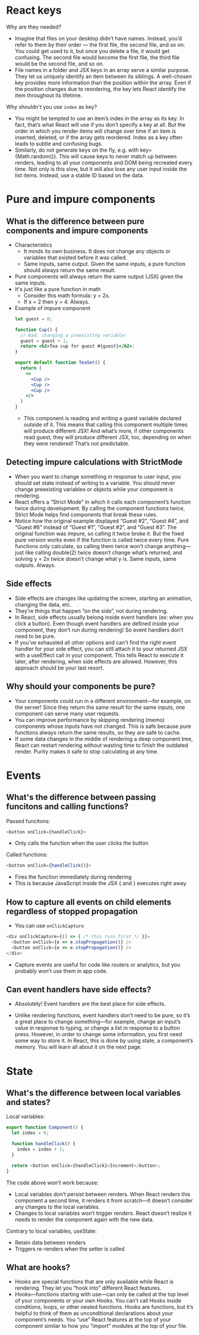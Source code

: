 # React keys

Why are they needed?
  - Imagine that files on your desktop didn’t have names. Instead, you’d refer to them by their order — the first file, the second file, and so on. You could get used to it, but once you delete a file, it would get confusing. The second file would become the first file, the third file would be the second file, and so on.
  - File names in a folder and JSX keys in an array serve a similar purpose. They let us uniquely identify an item between its siblings. A well-chosen key provides more information than the position within the array. Even if the position changes due to reordering, the key lets React identify the item throughout its lifetime.

Why shouldn't you use `index` as key?
  - You might be tempted to use an item’s index in the array as its key. In fact, that’s what React will use if you don’t specify a key at all. But the order in which you render items will change over time if an item is inserted, deleted, or if the array gets reordered. Index as a key often leads to subtle and confusing bugs.
  - Similarly, do not generate keys on the fly, e.g. with key={Math.random()}. This will cause keys to never match up between renders, leading to all your components and DOM being recreated every time. Not only is this slow, but it will also lose any user input inside the list items. Instead, use a stable ID based on the data.

# Pure and impure components

## What is the difference between pure components and impure components
  - Characteristics
    - It minds its own business. It does not change any objects or variables that existed before it was called.
    - Same inputs, same output. Given the same inputs, a pure function should always return the same result.
  - Pure components will always return the same output (JSX) given the same inputs.
  - It's just like a pure function in math
    - Consider this math formula: y = 2x.
    - If x = 2 then y = 4. Always.
  - Example of impure component
    ```jsx
    let guest = 0;

    function Cup() {
      // Bad: changing a preexisting variable!
      guest = guest + 1;
      return <h2>Tea cup for guest #{guest}</h2>;
    }

    export default function TeaSet() {
      return (
        <>
          <Cup />
          <Cup />
          <Cup />
        </>
      )
    }
    ```
    - This component is reading and writing a guest variable declared outside of it. This means that calling this component multiple times will produce different JSX! And what’s more, if other components read guest, they will produce different JSX, too, depending on when they were rendered! That’s not predictable.

## Detecting impure calculations with StrictMode
  - When you want to change something in response to user input, you should set state instead of writing to a variable. You should never change preexisting variables or objects while your component is rendering.
  - React offers a “Strict Mode” in which it calls each component’s function twice during development. By calling the component functions twice, Strict Mode helps find components that break these rules.
  - Notice how the original example displayed “Guest #2”, “Guest #4”, and “Guest #6” instead of “Guest #1”, “Guest #2”, and “Guest #3”. The original function was impure, so calling it twice broke it. But the fixed pure version works even if the function is called twice every time. Pure functions only calculate, so calling them twice won’t change anything—just like calling double(2) twice doesn’t change what’s returned, and solving y = 2x twice doesn’t change what y is. Same inputs, same outputs. Always.

## Side effects

- Side effects are changes like updating the screen, starting an animation, changing the data, etc.
- They’re things that happen “on the side”, not during rendering.
- In React, side effects usually belong inside event handlers (ex: when you click a button). Even though event handlers are defined inside your component, they don’t run during rendering! So event handlers don’t need to be pure.
- If you’ve exhausted all other options and can’t find the right event handler for your side effect, you can still attach it to your returned JSX with a useEffect call in your component. This tells React to execute it later, after rendering, when side effects are allowed. However, this approach should be your last resort.

## Why should your components be pure?

- Your components could run in a different environment—for example, on the server! Since they return the same result for the same inputs, one component can serve many user requests.
- You can improve performance by skipping rendering (memo) components whose inputs have not changed. This is safe because pure functions always return the same results, so they are safe to cache.
- If some data changes in the middle of rendering a deep component tree, React can restart rendering without wasting time to finish the outdated render. Purity makes it safe to stop calculating at any time.

# Events

## What's the difference between passing funcitons and calling functions?

Passed funcitons:
```js
<button onClick={handleClick}>
```

- Only calls the function when the user clicks the button

Called functions:
```js
<button onClick={handleClick()}>
```

- Fires the function immediately during rendering
- This is because JavaScript inside the JSX { and } executes right away.

## How to capture all events on child elements regardless of stopped propagation

- You can use `onClickCapture`

```js
<div onClickCapture={() => { /* this runs first */ }}>
  <button onClick={e => e.stopPropagation()} />
  <button onClick={e => e.stopPropagation()} />
</div>
```

- Capture events are useful for code like routers or analytics, but you probably won’t use them in app code.

## Can event handlers have side effects? 

- Absolutely! Event handlers are the best place for side effects.

- Unlike rendering functions, event handlers don’t need to be pure, so it’s a great place to change something—for example, change an input’s value in response to typing, or change a list in response to a button press. However, in order to change some information, you first need some way to store it. In React, this is done by using state, a component’s memory. You will learn all about it on the next page.

# State

## What's the difference between local variables and states?

Local variables:
```js
export function Component() {
  let index = 0;

  function handleClick() {
    index = index + 1;
  }

  return <button onClick={handleClick}>Increment</button>;
}
```

The code above won't work because:
- Local variables don’t persist between renders. When React renders this component a second time, it renders it from scratch—it doesn’t consider any changes to the local variables.
- Changes to local variables won’t trigger renders. React doesn’t realize it needs to render the component again with the new data.

Contrary to local variables, useState:
- Retain data between renders
- Triggers re-renders when the setter is called

## What are hooks?

- Hooks are special functions that are only available while React is rendering. They let you “hook into” different React features.
- Hooks—functions starting with use—can only be called at the top level of your components or your own Hooks. You can’t call Hooks inside conditions, loops, or other nested functions. Hooks are functions, but it’s helpful to think of them as unconditional declarations about your component’s needs. You “use” React features at the top of your component similar to how you “import” modules at the top of your file.
